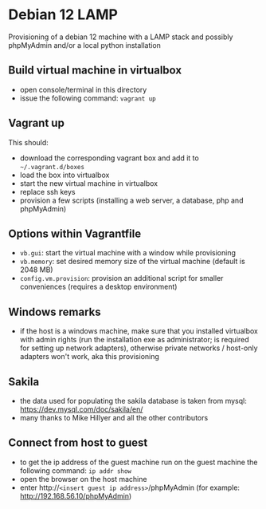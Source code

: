 # Debian 12 LAMP

Provisioning of a debian 12 machine with a LAMP stack and possibly phpMyAdmin and/or a local python installation

## Build virtual machine in virtualbox

- open console/terminal in this directory
- issue the following command: `vagrant up`

## Vagrant up

This should:
- download the corresponding vagrant box and add it to `~/.vagrant.d/boxes`
- load the box into virtualbox
- start the new virtual machine in virtualbox
- replace ssh keys
- provision a few scripts (installing a web server, a database, php and phpMyAdmin)

## Options within Vagrantfile

- `vb.gui`: start the virtual machine with a window while provisioning
- `vb.memory`: set desired memory size of the virtual machine (default is 2048 MB)
- `config.vm.provision`: provision an additional script for smaller conveniences (requires a desktop environment)

## Windows remarks

- if the host is a windows machine, make sure that you installed virtualbox with admin rights (run the installation exe as administrator; is required for setting up network adapters), otherwise private networks / host-only adapters won't work, aka this provisioning

## Sakila

- the data used for populating the sakila database is taken from mysql: https://dev.mysql.com/doc/sakila/en/
- many thanks to Mike Hillyer and all the other contributors

## Connect from host to guest
- to get the ip address of the guest machine run on the guest machine the following command: `ip addr show`
- open the browser on the host machine
- enter http://`<insert guest ip address>`/phpMyAdmin (for example: http://192.168.56.10/phpMyAdmin)
